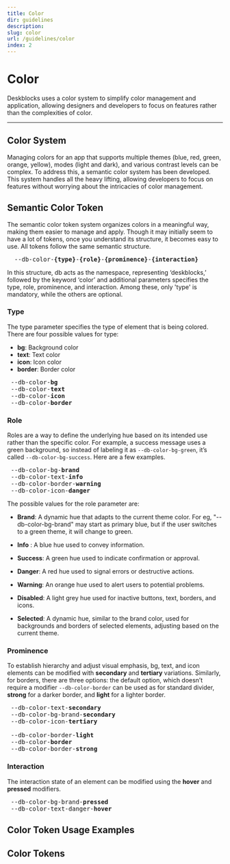 ```yaml
---
title: Color
dir: guidelines
description:
slug: color
url: /guidelines/color
index: 2
---
```


<script>
  import ColorList from "$lib/components/ColorList.svelte";
  import Info from "$lib/components/Info.svelte";
  import Code from "$lib/customComponent/code.svelte";
  import Pre from "$lib/components/Pre.svelte";
  import ColorSwatch from "$lib/components/ColorSwatch.svelte";
  import Fig from "$lib/components/Fig.svelte";
</script>

# Color

Deskblocks uses a color system to simplify color management and application, allowing designers and developers to focus on features rather than the complexities of color.

---

<Fig lightSrc="/assets/banner/color_light.png" darkSrc="/assets/banner/color_dark.png" height="720" dynamic />

## Color System

Managing colors for an app that supports multiple themes (blue, red, green, orange, yellow), modes (light and dark), and various contrast levels can be complex. To address this, a semantic color system has been developed. This system handles all the heavy lifting, allowing developers to focus on features without worrying about the intricacies of color management.

## Semantic Color Token

The semantic color token system organizes colors in a meaningful way, making them easier to manage and apply. Though it may initially seem to have a lot of tokens, once you understand its structure, it becomes easy to use. All tokens follow the same semantic structure.

<Pre>
  --db-color-<b>&#123;type&#125;</b>-<b>&#123;role&#125;</b>-<b>&#123;prominence&#125;</b>-<b>&#123;interaction&#125;</b>
</Pre>

In this structure, db acts as the namespace, representing ‘deskblocks,’ followed by the keyword ‘color’ and additional parameters specifies the type, role, prominence, and interaction. Among these, only 'type' is mandatory, while the others are optional.

### Type

The type parameter specifies the type of element that is being colored. There are four possible values for type:

- **bg**: Background color
- **text**: Text color
- **icon**: Icon color
- **border**: Border color

<Pre>
<ColorSwatch color="var(--db-color-bg)" /> --db-color-<b>bg</b>​
<ColorSwatch color="var(--db-color-text)" /> --db-color-<b>text</b>​
<ColorSwatch color="var(--db-color-icon)" /> --db-color-<b>icon</b>​ 
<ColorSwatch color="var(--db-color-border)" /> --db-color-<b>border</b>​
</Pre>

### Role

Roles are a way to define the underlying hue based on its intended use rather than the specific color. For example, a success message uses a green background, so instead of labeling it as `--db-color-bg-green`, it’s called `--db-color-bg-success`. Here are a few examples.

<Pre>
<ColorSwatch color="var(--db-color-bg-brand)" /> --db-color-bg-<b>brand</b>​       
<ColorSwatch color="var(--db-color-text-info)" /> --db-color-text-<b>info</b>​      
<ColorSwatch color="var(--db-color-border-warning)" /> --db-color-border-<b>warning</b>​ 
<ColorSwatch color="var(--db-color-icon-danger)" /> --db-color-icon-<b>danger</b>​    
</Pre>

The possible values for the role parameter are:

- <ColorSwatch color="var(--db-color-bg-brand)" /> <b>Brand</b>: A dynamic hue that adapts to the current theme color. For eg, "--db-color-bg-brand" may start as primary blue, but if the user switches to a green theme, it will change to green.

- <ColorSwatch color="var(--db-color-bg-info)" /> <b>Info</b> : A blue hue used to convey information.
- <ColorSwatch color="var(--db-color-bg-success)" /> <b>Success</b>: A green hue used to indicate confirmation or approval.
- <ColorSwatch color="var(--db-color-bg-danger)" /> <b>Danger</b>: A red hue used to signal errors or destructive actions.
- <ColorSwatch color="var(--db-color-bg-warning)" /> <b>Warning</b>: An orange hue used to alert users to potential problems.
- <ColorSwatch color="var(--db-color-bg-disabled)" /> <b>Disabled</b>: A light grey hue used for inactive buttons, text, borders, and icons.
- <ColorSwatch color="var(--db-color-bg-selected)" /> <b>Selected</b>: A dynamic hue, similar to the brand color, used for backgrounds and borders of selected elements, adjusting based on the current theme.

### Prominence

To establish hierarchy and adjust visual emphasis, bg, text, and icon elements can be modified with **secondary** and **tertiary** variations. Similarly, for borders, there are three options: the default option, which doesn’t require a modifier `--db-color-border` can be used as for standard divider, **strong** for a darker border, and **light** for a lighter border.

<Pre>
<ColorSwatch color="var(--db-color-text-secondary)" /> --db-color-text-<b>secondary</b>​  
<ColorSwatch color="var(--db-color-bg-brand-secondary)" /> --db-color-bg-brand-<b>secondary</b>​ 
<ColorSwatch color="var(--db-color-icon-tertiary)" /> --db-color-icon-<b>tertiary</b>​  

<ColorSwatch color="var(--db-color-border-light)" /> --db-color-border-<b>light</b>​   
<ColorSwatch color="var(--db-color-border)" /> --db-color-<b>border</b>​ 
<ColorSwatch color="var(--db-color-border-strong)" /> --db-color-border-<b>strong</b>​   
</Pre>

### Interaction

The interaction state of an element can be modified using the **hover** and **pressed** modifiers.

<Pre>
<ColorSwatch color="var(--db-color-bg-brand-pressed)" /> --db-color-bg-brand-<b>pressed</b>​ 
<ColorSwatch color="var(--db-color-border-strong)" /> --db-color-text-danger-<b>hover</b>​  
</Pre>

## Color Token Usage Examples

<Fig lightSrc="/assets/banner/sample1_light.png" darkSrc="/assets/banner/sample1_dark.png" height="720" dynamic />
<Fig lightSrc="/assets/banner/sample2_light.png" darkSrc="/assets/banner/sample2_dark.png" height="720" dynamic />


## Color Tokens


<ColorList />
